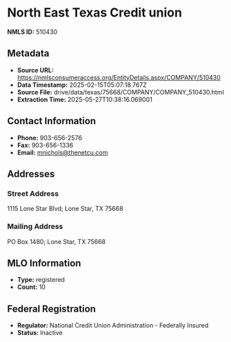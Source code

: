 # North East Texas Credit union

**NMLS ID:** 510430

## Metadata
- **Source URL:** https://nmlsconsumeraccess.org/EntityDetails.aspx/COMPANY/510430
- **Data Timestamp:** 2025-02-15T05:07:18.767Z
- **Source File:** drive/data/texas/75668/COMPANY/COMPANY_510430.html
- **Extraction Time:** 2025-05-27T10:38:16.069001

## Contact Information
- **Phone:** 903-656-2576
- **Fax:** 903-656-1336
- **Email:** mnichols@thenetcu.com

## Addresses
### Street Address
1115 Lone Star Blvd; Lone Star, TX 75668

### Mailing Address
PO Box 1480; Lone Star, TX 75668

## MLO Information
- **Type:** registered
- **Count:** 10

## Federal Registration
- **Regulator:** National Credit Union Administration - Federally Insured
- **Status:** Inactive
